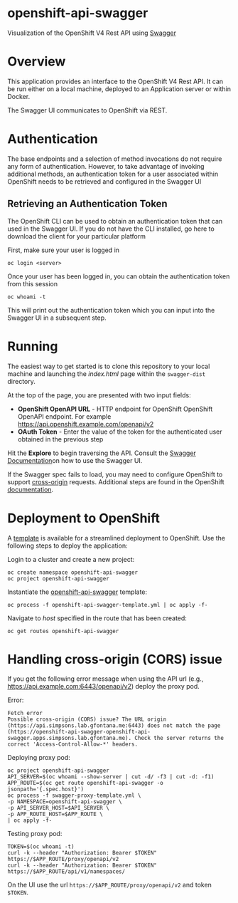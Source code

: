 openshift-api-swagger
=================

Visualization of the OpenShift V4 Rest API using [Swagger](http://swagger.io)


# Overview

This application provides an interface to the OpenShift V4 Rest API. It can be run either on a local machine, deployed to an Application server or within Docker. 

The Swagger UI communicates to OpenShift via REST. 


# Authentication

The base endpoints and a selection of method invocations do not require any form of authentication. However, to take advantage of invoking additional methods, an authentication token for a user associated within OpenShift needs to be retrieved and configured in the Swagger UI

## Retrieving an Authentication Token

The OpenShift CLI can be used to obtain an authentication token that can used in the Swagger UI. If you do not have the CLI installed, go here to download the client for your particular platform

First, make sure your user is logged in

```
oc login <server>
```

Once your user has been logged in, you can obtain the authentication token from this session 

```
oc whoami -t
```

This will print out the authentication token which you can input into the Swagger UI in a subsequent step.

# Running

The easiest way to get started is to clone this repository to your local machine and launching the *index.html* page within the `swagger-dist` directory.

At the top of the page, you are presented with two input fields: 

* **OpenShift OpenAPI  URL** - HTTP endpoint for OpenShift OpenShift OpenAPI endpoint. For example https://api.openshift.example.com/openapi/v2
* **OAuth Token** - Enter the value of the token for the authenticated user obtained in the previous step

Hit the **Explore** to begin traversing the API. Consult the [Swagger Documentation](http://swagger.io/getting-started/)on how to use the Swagger UI. 

If the Swagger spec fails to load, you may need to configure OpenShift to support [cross-origin](http://www.w3.org/TR/cors/) requests. Additional steps are found in the OpenShift [documentation](https://docs.openshift.com/container-platform/4.13/security/allowing-javascript-access-api-server.html).

# Deployment to OpenShift

A [template](https://docs.openshift.com/container-platform/4.13/openshift_images/using-templates.html) is available for a streamlined deployment to OpenShift. Use the following steps to deploy the application:

Login to a cluster and create a new project:

```
oc create namespace openshift-api-swagger
oc project openshift-api-swagger
```

Instantiate the [openshift-api-swagger](openshift-api-swagger-template.yml) template:

```
oc process -f openshift-api-swagger-template.yml | oc apply -f-
```

Navigate to _host_ specified in the route that has been created:

```
oc get routes openshift-api-swagger
```

# Handling cross-origin (CORS) issue

If you get the following error message when using the API url (e.g., https://api.example.com:6443/openapi/v2) deploy the proxy pod.

Error:
```
Fetch error
Possible cross-origin (CORS) issue? The URL origin (https://api.simpsons.lab.gfontana.me:6443) does not match the page (https://openshift-api-swagger-openshift-api-swagger.apps.simpsons.lab.gfontana.me). Check the server returns the correct 'Access-Control-Allow-*' headers.
```

Deploying proxy pod:

```
oc project openshift-api-swagger
API_SERVER=$(oc whoami --show-server | cut -d/ -f3 | cut -d: -f1)
APP_ROUTE=$(oc get route openshift-api-swagger -o jsonpath='{.spec.host}')
oc process -f swagger-proxy-template.yml \
-p NAMESPACE=openshift-api-swagger \
-p API_SERVER_HOST=$API_SERVER \
-p APP_ROUTE_HOST=$APP_ROUTE \
| oc apply -f-
```

Testing proxy pod:

```
TOKEN=$(oc whoami -t)
curl -k --header "Authorization: Bearer $TOKEN" https://$APP_ROUTE/proxy/openapi/v2
curl -k --header "Authorization: Bearer $TOKEN" https://$APP_ROUTE/api/v1/namespaces/
```

On the UI use the url `https://$APP_ROUTE/proxy/openapi/v2` and token `$TOKEN`.

